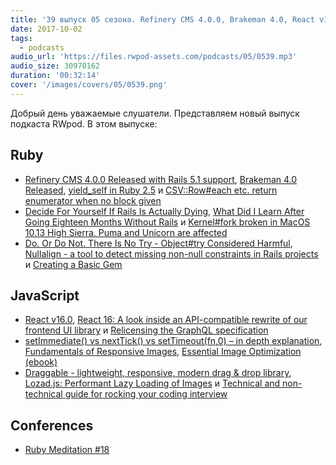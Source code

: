 ```yaml
---
title: '39 выпуск 05 сезона. Refinery CMS 4.0.0, Brakeman 4.0, React v16.0, Nullalign, Draggable, Lozad.js и прочее'
date: 2017-10-02
tags:
  - podcasts
audio_url: 'https://files.rwpod-assets.com/podcasts/05/0539.mp3'
audio_size: 30970162
duration: '00:32:14'
cover: '/images/covers/05/0539.png'
---
```


Добрый день уважаемые слушатели. Представляем новый выпуск подкаста RWpod. В этом выпуске:

## Ruby

- [Refinery CMS 4.0.0 Released with Rails 5.1 support](http://www.refinerycms.com/blog/posts/refinery-cms-4-dot-0-dot-0-released-with-rails-5-dot-1-support), [Brakeman 4.0 Released](https://brakemanscanner.org/blog/2017/09/25/brakeman-4-dot-0-released/), [yield_self in Ruby 2.5](http://mlomnicki.com/yield-self-in-ruby-25/) и [CSV::Row#each etc. return enumerator when no block given](http://blog.bigbinary.com/2017/09/25/csv-row-each-and-delete-if-return-enumerator-when-no-block-given.html)
- [Decide For Yourself If Rails Is Actually Dying](http://www.carlosramireziii.com/decide-for-yourself-if-rails-is-actually-dying.html), [What Did I Learn After Going Eighteen Months Without Rails](https://www.monterail.com/blog/ruby-without-rails) и [Kernel#fork broken in MacOS 10.13 High Sierra. Puma and Unicorn are affected](https://github.com/puma/puma/issues/1421)
- [Do. Or Do Not. There Is No Try - Object#try Considered Harmful](https://karolgalanciak.com/blog/2017/09/24/do-or-do-not-there-is-no-try-object-number-try-considered-harmful/), [Nullalign - a tool to detect missing non-null constraints in Rails projects](https://github.com/tcopeland/nullalign) и [Creating a Basic Gem](https://www.driftingruby.com/episodes/creating-a-basic-gem)

## JavaScript

- [React v16.0](https://reactjs.org/blog/2017/09/26/react-v16.0.html), [React 16: A look inside an API-compatible rewrite of our frontend UI library](https://code.facebook.com/posts/1716776591680069/react-16-a-look-inside-an-api-compatible-rewrite-of-our-frontend-ui-library/) и [Relicensing the GraphQL specification](https://code.facebook.com/posts/121714468491809/relicensing-the-graphql-specification/)
- [setImmediate() vs nextTick() vs setTimeout(fn,0) – in depth explanation](http://voidcanvas.com/setimmediate-vs-nexttick-vs-settimeout/), [Fundamentals of Responsive Images](https://www.lullabot.com/articles/fundamentals-of-responsive-images), [Essential Image Optimization (ebook)](https://images.guide/)
- [Draggable - lightweight, responsive, modern drag & drop library](https://shopify.github.io/draggable/), [Lozad.js: Performant Lazy Loading of Images](https://css-tricks.com/lozad-js-performant-lazy-loading-images/) и [Technical and non-technical guide for rocking your coding interview](https://github.com/yangshun/tech-interview-handbook)

## Conferences

- [Ruby Meditation #18](http://www.rubymeditation.com/)
